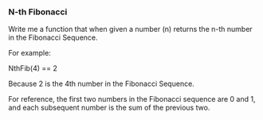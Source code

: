 ### N-th Fibonacci

Write me a function that when given a number (n) returns the n-th number in the Fibonacci Sequence.

For example:

   NthFib(4) == 2

Because 2 is the 4th number in the Fibonacci Sequence.

For reference, the first two numbers in the Fibonacci sequence are 0 and 1, and each subsequent number is the sum of the previous two.
